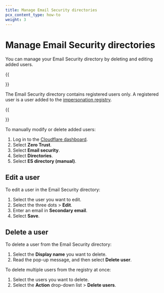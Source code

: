 ```yaml
---
title: Manage Email Security directories
pcx_content_type: how-to
weight: 3
---
```


# Manage Email Security directories

You can manage your Email Security directory by deleting and editing added users.

{{<Aside type="note" header="Registered users">}}

The Email Security directory contains registered users only. A registered user is a user added to the [impersonation registry](/cloudflare-one/email-security/detection-settings/impersonation-registry/).

{{</Aside>}}

To manually modify or delete added users:

1. Log in to the [Cloudflare dashboard](https://dash.cloudflare.com/).
2. Select **Zero Trust**.
3. Select **Email security**.
4. Select **Directories**.
5. Select **ES directory (manual)**.

## Edit a user

To edit a user in the Email Security directory:

1. Select the user you want to edit.
2. Select the three dots > **Edit**.
3. Enter an email in **Secondary email**.
4. Select **Save**.

## Delete a user

To delete a user from the Email Security directory:

1. Select the **Display name** you want to delete.
2. Read the pop-up message, and then select **Delete user**.

To delete multiple users from the registry at once:

1. Select the users you want to delete.
2. Select the **Action** drop-down list > **Delete users**.